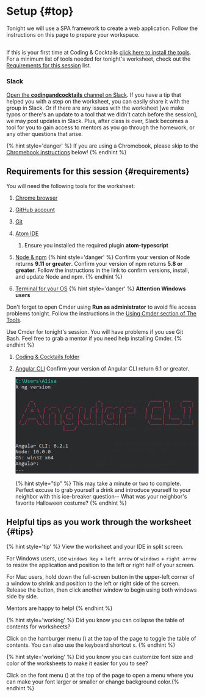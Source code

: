 # Setup {#top}
Tonight we will use a SPA framework to create a web application. Follow the instructions on this page to prepare your workspace.

<!-- trick markdown to give me a little space between these two sections of text -->
## 
If this is your first time at Coding & Cocktails [click here to install the tools](http://bit.ly/CnCTheTools). For a minimum list of tools needed for tonight's worksheet, check out the [Requirements for this session](#requirements) list.

### Slack
[Open the **codingandcocktails** channel on Slack](https://kcwit.slack.com/messages/C0BGBKGG6).
If you have a tip that helped you with a step on the worksheet, you can easily share it with the group in Slack. Or if there are any issues with the worksheet [we make typos or there's an update to a tool that we didn't catch before the session], we may post updates in Slack. Plus, after class is over, Slack becomes a tool for you to gain access to mentors as you go through the homework, or any other questions that arise.

{% hint style='danger' %}
If you are using a Chromebook, please skip to the [Chromebook instructions](#chromebook-instructions) below!
{% endhint %}



## Requirements for this session {#requirements}

You will need the following tools for the worksheet:
1. [Chrome browser](https://codingandcocktailskc.gitbooks.io/coding-cocktails-the-tools/content/tools-browser/)

1. [GitHub account](https://codingandcocktailskc.gitbooks.io/coding-cocktails-the-tools/content/user-accounts/)

1. [Git](https://codingandcocktailskc.gitbooks.io/coding-cocktails-the-tools/content/tools-git/)

1. [Atom IDE](https://codingandcocktailskc.gitbooks.io/coding-cocktails-the-tools/content/tools-atom/)
   1. Ensure you installed the required plugin **atom-typescript**

1. [Node & npm](https://codingandcocktailskc.gitbooks.io/coding-cocktails-the-tools/content/tools-node/)
   {% hint style='danger' %}
Confirm your version of Node returns **9.11 or greater**. Confirm your version of npm returns **5.8 or greater**. Follow the instructions in the link to confirm versions, install, and update Node and npm.
   {% endhint %}

1. [Terminal for your OS](https://codingandcocktailskc.gitbooks.io/coding-cocktails-the-tools/content/tools-command-line/)
   {% hint style='danger' %}
**Attention Windows users**

Don't forget to open Cmder using **Run as administrator** to avoid file access problems tonight. Follow the instructions in the [Using Cmder section of The Tools](https://codingandcocktailskc.gitbooks.io/coding-cocktails-the-tools/content/tools-command-line/cmder.html#using-cmder).


Use Cmder for tonight's session. You will have problems if you use Git Bash. Feel free to grab a mentor if you need help installing Cmder.
   {% endhint %}

1. [Coding & Cocktails folder](https://codingandcocktailskc.gitbooks.io/coding-cocktails-the-tools/content/tips-directory-structure/)

1. [Angular CLI](https://codingandcocktailskc.gitbooks.io/coding-cocktails-the-tools/content/tools-angular-cli/)
   Confirm your version of Angular CLI return 6.1 or greater.

   ![](images/angular-cli-version.png)
   
   {% hint style="tip" %}
This may take a minute or two to complete. Perfect excuse to grab yourself a drink and introduce yourself to your neighbor with this ice-breaker question-- What was your neighbor's favorite Halloween costume?
   {% endhint %}


## Helpful tips as you work through the worksheet {#tips}

{% hint style='tip' %}
View the worksheet and your IDE in split screen. 

For Windows users, use `windows key` + `left arrow` or `windows` + `right arrow` to resize the application and position to the left or right half of your screen.

For Mac users, hold down the full-screen button in the upper-left corner of a window to shrink and position to the left or right side of the screen. Release the button, then click another window to begin using both windows side by side.

Mentors are happy to help!
{% endhint %}

{% hint style='working' %}
Did you know you can collapse the table of contents for worksheets?

Click on the hamburger menu (<i class="fa fa-bars" aria-hidden="true"></i>) at the top of the page to toggle the table of contents. You can also use the keyboard shortcut `s`.
{% endhint %}

{% hint style='working' %}
Did you know you can customize font size and color of the worksheets to make it easier for you to see?

Click on the font menu (<i class="fa fa-font" aria-hidden="true"></i>) at the top of the page to open a menu where you can make your font larger or smaller or change background color.{% endhint %}